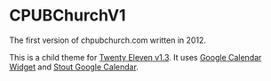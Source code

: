 # CPUBChurchV1
The first version of chpubchurch.com written in 2012.

This is a child theme for [Twenty Eleven v1.3](https://themes.svn.wordpress.org/twentyeleven/1.3/).
It uses [Google Calendar Widget](https://wordpress.org/plugins/google-calendar-widget/) and [Stout Google Calendar](https://wordpress.org/plugins/stout-google-calendar/).
